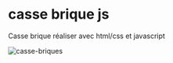 # casse brique js
Casse brique réaliser avec html/css et javascript

![casse-briques](https://github.com/tosbas/casse_brique_js/assets/69684754/871c7992-610d-4d9f-a876-ff17d906df74)
